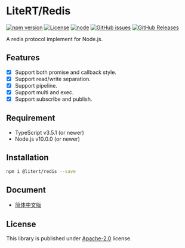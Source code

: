# LiteRT/Redis

[![npm version](https://img.shields.io/npm/v/@litert/redis.svg?colorB=brightgreen)](https://www.npmjs.com/package/@litert/redis "Stable Version")
[![License](https://img.shields.io/npm/l/@litert/redis.svg?maxAge=2592000?style=plastic)](https://github.com/litert/redis/blob/master/LICENSE)
[![node](https://img.shields.io/node/v/@litert/redis.svg?colorB=brightgreen)](https://nodejs.org/dist/latest-v8.x/)
[![GitHub issues](https://img.shields.io/github/issues/litert/redis.js.svg)](https://github.com/litert/redis.js/issues)
[![GitHub Releases](https://img.shields.io/github/release/litert/redis.js.svg)](https://github.com/litert/redis.js/releases "Stable Release")

A redis protocol implement for Node.js.

## Features

- [x] Support both promise and callback style.
- [x] Support read/write separation.
- [x] Support pipeline.
- [x] Support multi and exec.
- [x] Support subscribe and publish.

## Requirement

- TypeScript v3.5.1 (or newer)
- Node.js v10.0.0 (or newer)

## Installation

```sh
npm i @litert/redis --save
```

## Document

- [简体中文版](./docs/zh-CN/index.md)

## License

This library is published under [Apache-2.0](./LICENSE) license.
